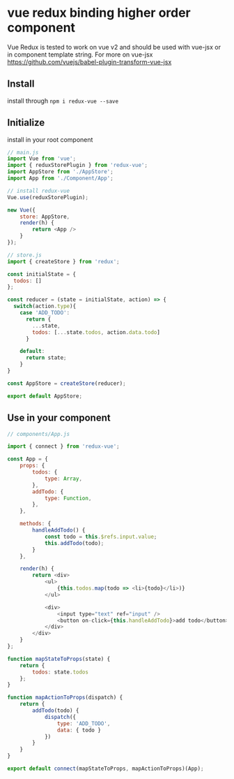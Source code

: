 # vue redux binding higher order component
Vue Redux is tested to work on vue v2 and should be used with vue-jsx or in component template string. For more on vue-jsx https://github.com/vuejs/babel-plugin-transform-vue-jsx

## Install
install through ``npm i redux-vue --save``

## Initialize
install in your root component

```js
// main.js
import Vue from 'vue';
import { reduxStorePlugin } from 'redux-vue';
import AppStore from './AppStore';
import App from './Component/App';

// install redux-vue
Vue.use(reduxStorePlugin);

new Vue({
    store: AppStore,
    render(h) {
    	return <App />
	}
});
```

```js
// store.js
import { createStore } from 'redux';

const initialState = {
  todos: []
};

const reducer = (state = initialState, action) => {
  switch(action.type){
    case 'ADD_TODO':
      return {
        ...state,
        todos: [...state.todos, action.data.todo]
      }

    default:
      return state;
    }
}

const AppStore = createStore(reducer);

export default AppStore;
```

## Use in your component
```js
// components/App.js

import { connect } from 'redux-vue';

const App = {
	props: {
		todos: {
			type: Array,
		},
		addTodo: {
			type: Function,
		},
	},

	methods: {
		handleAddTodo() {
			const todo = this.$refs.input.value;
			this.addTodo(todo);
		}
	},

	render(h) {
		return <div>
			<ul>
				{this.todos.map(todo => <li>{todo}</li>)}
			</ul>

			<div>
				<input type="text" ref="input" />
				<button on-click={this.handleAddTodo}>add todo</button>
			</div>
		</div>
	}
};

function mapStateToProps(state) {
	return {
		todos: state.todos
	};
}

function mapActionToProps(dispatch) {
	return {
		addTodo(todo) {
			dispatch({
				type: 'ADD_TODO',
				data: { todo }
			})
		}
	}
}

export default connect(mapStateToProps, mapActionToProps)(App);

```
